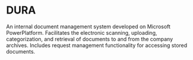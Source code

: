 # DURA
An internal document management system developed on Microsoft PowerPlatform. Facilitates the electronic scanning, uploading, categorization, and retrieval of documents to and from the company archives. Includes request management functionality for accessing stored documents. 
